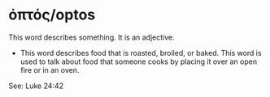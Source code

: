 # ὀπτός/optos
This word describes something. It is an adjective.
* This word describes food that is roasted, broiled, or baked. This word is used to talk about food that someone cooks by placing it over an open fire or in an oven.

See: Luke 24:42
